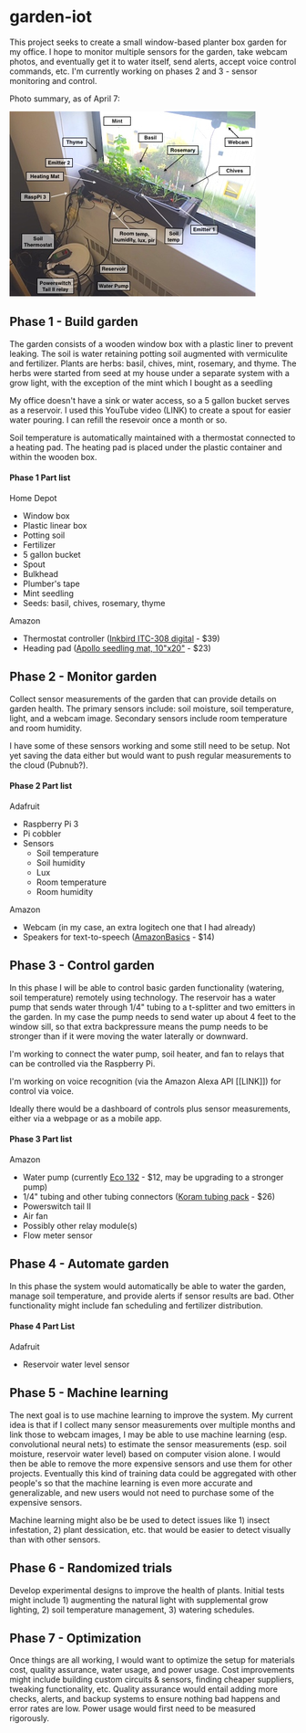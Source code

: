 # garden-iot

This project seeks to create a small window-based planter box garden for my office. I hope to monitor multiple sensors for the garden, take webcam photos, and eventually get it to water itself, send alerts, accept voice control commands, etc. I'm currently working on phases 2 and 3 - sensor monitoring and control.

Photo summary, as of April 7:

![April 7, 2016](https://raw.githubusercontent.com/ck37/garden-iot/master/photos/garden-2016-04-07.jpg)

## Phase 1 - Build garden

The garden consists of a wooden window box with a plastic liner to prevent leaking. The soil is water retaining potting soil augmented with vermiculite and fertilizer. Plants are herbs: basil, chives, mint, rosemary, and thyme. The herbs were started from seed at my house under a separate system with a grow light, with the exception of the mint which I bought as a seedling

My office doesn't have a sink or water access, so a 5 gallon bucket serves as a reservoir. I used this YouTube video (LINK) to create a spout for easier water pouring. I can refill the resevoir once a month or so.

Soil temperature is automatically maintained with a thermostat connected to a heating pad. The heating pad is placed under the plastic container and within the wooden box.

#### Phase 1 Part list

Home Depot

- Window box
- Plastic linear box
- Potting soil
- Fertilizer
- 5 gallon bucket
- Spout
- Bulkhead
- Plumber's tape
- Mint seedling
- Seeds: basil, chives, rosemary, thyme

Amazon

- Thermostat controller ([Inkbird ITC-308 digital](http://smile.amazon.com/Inkbird-Itc-308-Temperature-Controller-Thermostat/dp/B011296704) - $39)
- Heading pad ([Apollo seedling mat, 10"x20"](http://smile.amazon.com/Apollo-Horticulture-Seedling-Propagation-Cloning/dp/B00S1VJ0OC) - $23)

## Phase 2 - Monitor garden

Collect sensor measurements of the garden that can provide details on garden health. The primary sensors include: soil moisture, soil temperature, light, and a webcam image. Secondary sensors include room temperature and room humidity.

I have some of these sensors working and some still need to be setup. Not yet saving the data either but would want to push regular measurements to the cloud (Pubnub?).

#### Phase 2 Part list

Adafruit
- Raspberry Pi 3
- Pi cobbler
- Sensors
  - Soil temperature
  - Soil humidity
  - Lux
  - Room temperature
  - Room humidity

Amazon
- Webcam (in my case, an extra logitech one that I had already)
- Speakers for text-to-speech ([AmazonBasics](smile.amazon.com/AmazonBasics-Powered-Computer-Speakers-A100/dp/B00GHY5F3K) - $14)

## Phase 3 - Control garden

In this phase I will be able to control basic garden functionality (watering, soil temperature) remotely using technology. The reservoir has a water pump that sends water through 1/4" tubing to a t-splitter and two emitters in the garden. In my case the pump needs to send water up about 4 feet to the window sill, so that extra backpressure means the pump needs to be stronger than if it were moving the water laterally or downward.

I'm working to connect the water pump, soil heater, and fan to relays that can be controlled via the Raspberry Pi.

I'm working on voice recognition (via the Amazon Alexa API [[LINK]]) for control via voice.

Ideally there would be a dashboard of controls plus sensor measurements, either via a webpage or as a mobile app.

#### Phase 3 Part list

Amazon
- Water pump (currently [Eco 132](http://smile.amazon.com/EcoPlus-728495-Submersible-Pump-132GPH/dp/B002PXDX0E) - $12, may be upgrading to a stronger pump)
- 1/4" tubing and other tubing connectors ([Koram tubing pack](http://smile.amazon.com/Koram-Distribution-Irrigation-Accessories-IR-D/dp/B013JPIJG4) - $26)
- Powerswitch tail II
- Air fan
- Possibly other relay module(s)
- Flow meter sensor

## Phase 4 - Automate garden

In this phase the system would automatically be able to water the garden, manage soil temperature, and provide alerts if sensor results are bad. Other functionality might include fan scheduling and fertilizer distribution.

#### Phase 4 Part List

Adafruit
- Reservoir water level sensor

## Phase 5 - Machine learning

The next goal is to use machine learning to improve the system. My current idea is that if I collect many sensor measurements over multiple months and link those to webcam images, I may be able to use machine learning (esp. convolutional neural nets) to estimate the sensor measurements (esp. soil moisture, reservoir water level) based on computer vision alone. I would then be able to remove the more expensive sensors and use them for other projects. Eventually this kind of training data could be aggregated with other people's so that the machine learning is even more accurate and generalizable, and new users would not need to purchase some of the expensive sensors.

Machine learning might also be be used to detect issues like 1) insect infestation, 2) plant dessication, etc. that would be easier to detect visually than with other sensors.

## Phase 6 - Randomized trials

Develop experimental designs to improve the health of plants. Initial tests might include 1) augmenting the natural light with supplemental grow lighting, 2) soil temperature management, 3) watering schedules.

## Phase 7 - Optimization

Once things are all working, I would want to optimize the setup for materials cost, quality assurance, water usage, and power usage. Cost improvements might include building custom circuits & sensors, finding cheaper suppliers, tweaking functionality, etc. Quality assurance would entail adding more checks, alerts, and backup systems to ensure nothing bad happens and error rates are low. Power usage would first need to be measured rigorously.
